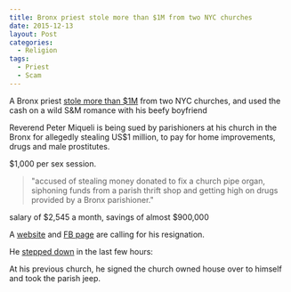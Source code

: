 ```yaml
---
title: Bronx priest stole more than $1M from two NYC churches
date: 2015-12-13
layout: Post
categories:
  - Religion
tags:
  - Priest
  - Scam
---
```


A Bronx priest [stole more than $1M](http://www.nydailynews.com/new-york/bronx-priest-sued-allegedly-stealing-1m-churches-article-1.2462101) from two NYC churches, and used the cash on a wild S&M romance with his beefy boyfriend

<!-- more -->

Reverend Peter Miqueli is being sued by parishioners at his church in the Bronx for allegedly stealing US$1 million, to pay for home improvements, drugs and male prostitutes.

$1,000 per sex session.

> "accused of stealing money donated to fix a church pipe organ, siphoning funds from a parish thrift shop and getting high on drugs provided by a Bronx parishioner."

salary of $2,545 a month, savings of almost $900,000

A [website](http://helpsfdchantal.weebly.com/) and [FB page](https://www.facebook.com/Remove-Fr-Peter-Miqueli-as-Pastor-of-St-Frances-de-Chantal-213413205520342/) are calling for his resignation.

He [stepped down](http://pix11.com/2015/12/12/bronx-reverend-peter-miqueli-steps-down-after-being-sued-for-allegedly-stealing-church-donations/) in the last few hours:

At his previous church, he signed the church owned house over to himself and took the parish jeep.
